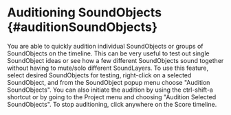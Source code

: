 Auditioning SoundObjects {#auditionSoundObjects}
========================

You are able to quickly audition individual SoundObjects or groups of
SoundObjects on the timeline. This can be very useful to test out single
SoundObject ideas or see how a few different SoundObjects sound together
without having to mute/solo different SoundLayers. To use this feature,
select desired SoundObjects for testing, right-click on a selected
SoundObject, and from the SoundObject popup menu choose \"Audition
SoundObjects\". You can also initiate the audition by using the
ctrl-shift-a shortcut or by going to the Project menu and choosing
\"Audition Selected SoundObjects\". To stop auditioning, click anywhere
on the Score timeline.
